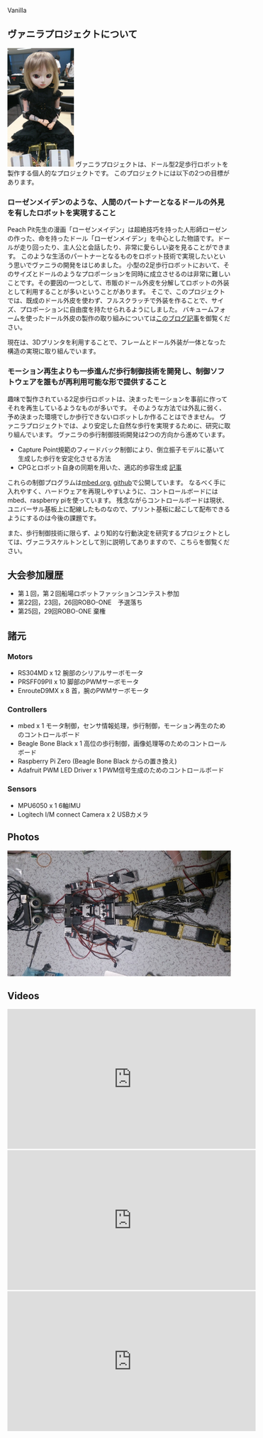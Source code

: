  Vanilla
## ヴァニラプロジェクトについて
<img src="./resources/images/vanilla.jpg" width="150"/>
ヴァニラプロジェクトは、ドール型2足歩行ロボットを製作する個人的なプロジェクトです。
このプロジェクトには以下の2つの目標があります。

### ローゼンメイデンのような、人間のパートナーとなるドールの外見を有したロボットを実現すること
Peach Pit先生の漫画「ローゼンメイデン」は超絶技巧を持った人形師ローゼンの作った、命を持ったドール「ローゼンメイデン」を中心とした物語です。ドールが走り回ったり、主人公と会話したり、非常に愛らしい姿を見ることができます。
このような生活のパートナーとなるものをロボット技術で実現したいという思いでヴァニラの開発をはじめました。
小型の2足歩行ロボットにおいて、そのサイズとドールのようなプロポーションを同時に成立させるのは非常に難しいことです。その要因の一つとして、市販のドール外皮を分解してロボットの外装として利用することが多いということがあります。
そこで、このプロジェクトでは、既成のドール外皮を使わず、フルスクラッチで外装を作ることで、サイズ、プロポーションに自由度を持たせられるようにしました。
バキュームフォームを使ったドール外皮の製作の取り組みについては[このブログ記事](http://blog.syundo.org/post/2010-12-18-vacuum-forming/)を御覧ください。

現在は、3Dプリンタを利用することで、フレームとドール外装が一体となった構造の実現に取り組んでいます。

### モーション再生よりも一歩進んだ歩行制御技術を開発し、制御ソフトウェアを誰もが再利用可能な形で提供すること
趣味で製作されている2足歩行ロボットは、決まったモーションを事前に作ってそれを再生しているようなものが多いです。
そのような方法では外乱に弱く、予め決まった環境でしか歩行できないロボットしか作ることはできません。
ヴァニラプロジェクトでは、より安定した自然な歩行を実現するために、研究に取り組んでいます。
ヴァニラの歩行制御技術開発は2つの方向から進めています。
* Capture Point規範のフィードバック制御により、倒立振子モデルに基いて生成した歩行を安定化させる方法
* CPGとロボット自身の同期を用いた、適応的歩容生成 [記事](http://blog.syundo.org/post/20171203-cpg-and-walk/)

これらの制御プログラムは[mbed.org](https://os.mbed.com/users/syundo0730/code/Hobby_Humanoid_controlor/), [github](https://github.com/syundo0730/vanilla-core)で公開しています。
なるべく手に入れやすく、ハードウェアを再現しやすいように、コントロールボードにはmbed、raspberry piを使っています。
残念ながらコントロールボードは現状、ユニバーサル基板上に配線したものなので、プリント基板に起こして配布できるようにするのは今後の課題です。

また、歩行制御技術に限らず、より知的な行動決定を研究するプロジェクトとしては、ヴァニラスケルトンとして別に説明してありますので、こちらを御覧ください。

## 大会参加履歴
* 第１回，第２回船場ロボットファッションコンテスト参加
* 第22回，23回，26回ROBO-ONE　予選落ち
* 第25回，29回ROBO-ONE 棄権

## 諸元
### Motors
* RS304MD	x 12	腕部のシリアルサーボモータ
* PRSFF09PII	x 10	脚部のPWMサーボモータ
* EnrouteD9MX	x 8	首，腕のPWMサーボモータ

### Controllers
* mbed x 1	モータ制御，センサ情報処理，歩行制御，モーション再生のためのコントロールボード
* Beagle Bone Black	x 1 高位の歩行制御，画像処理等のためのコントロールボード
* Raspberry Pi Zero (Beagle Bone Black からの置き換え)
* Adafruit PWM LED Driver	x 1	PWM信号生成のためのコントロールボード

### Sensors
* MPU6050	x 1	6軸IMU
* Logitech I/M connect Camera	x 2	USBカメラ

## Photos
![Vanilla Born](resources/images/vanilla_born.jpg)

## Videos
<iframe width="560" height="315" src="https://www.youtube.com/embed/enZsIhNzAms" frameborder="0" allowfullscreen></iframe>
<iframe width="560" height="315" src="https://www.youtube.com/embed/dyA7645_rA4" frameborder="0" allowfullscreen></iframe>
<iframe width="560" height="315" src="https://www.youtube.com/embed/5eofgrGTjyo" frameborder="0" allowfullscreen></iframe>